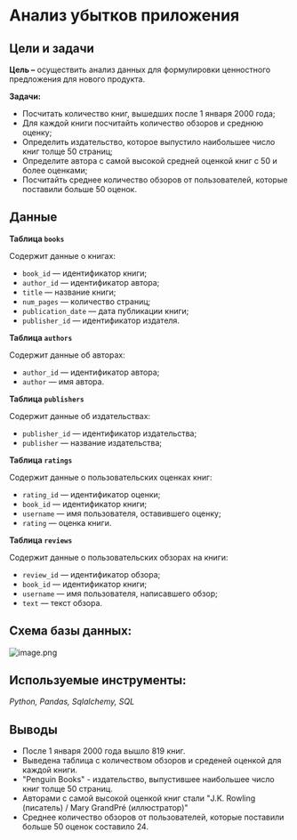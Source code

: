 # Анализ убытков приложения

## Цели и задачи

**Цель –** осуществить анализ данных для формулировки ценностного предложения для нового продукта.

**Задачи:**
- Посчитать количество книг, вышедших после 1 января 2000 года;
- Для каждой книги посчитайть количество обзоров и среднюю оценку;
- Определить издательство, которое выпустило наибольшее число книг толще 50 страниц;
- Определите автора с самой высокой средней оценкой книг с 50 и более оценками;
- Посчитайть среднее количество обзоров от пользователей, которые поставили больше 50 оценок.

## Данные
**Таблица `books`**

Содержит данные о книгах:

- `book_id` — идентификатор книги;
- `author_id` — идентификатор автора;
- `title` — название книги;
- `num_pages` — количество страниц;
- `publication_date` — дата публикации книги;
- `publisher_id` — идентификатор издателя.

**Таблица `authors`**

Содержит данные об авторах:

- `author_id` — идентификатор автора;
- `author` — имя автора.

**Таблица `publishers`**

Содержит данные об издательствах:

- `publisher_id` — идентификатор издательства;
- `publisher` — название издательства;

**Таблица `ratings`**

Содержит данные о пользовательских оценках книг:

- `rating_id` — идентификатор оценки;
- `book_id` — идентификатор книги;
- `username` — имя пользователя, оставившего оценку;
- `rating` — оценка книги.

**Таблица `reviews`**

Содержит данные о пользовательских обзорах на книги:

- `review_id` — идентификатор обзора;
- `book_id` — идентификатор книги;
- `username` — имя пользователя, написавшего обзор;
- `text` — текст обзора.

## Схема базы данных: 
![image.png](attachment:image.png)

## Используемые инструменты: 
*Python, Pandas, Sqlalchemy, SQL*

## Выводы
- После 1 января 2000 года вышло 819 книг.
- Выведена таблица с количеством обзоров и среденей оценкой для каждой книги.
- "Penguin Books" - издательство, выпустившее наибольшее число книг толще 50 страниц.
- Авторами с самой высокой оценкой книг стали "J.K. Rowling (писатель) / Mary GrandPré (иллюстратор)"
- Среднее количество обзоров от пользователей, которые поставили больше 50 оценок составило 24.

